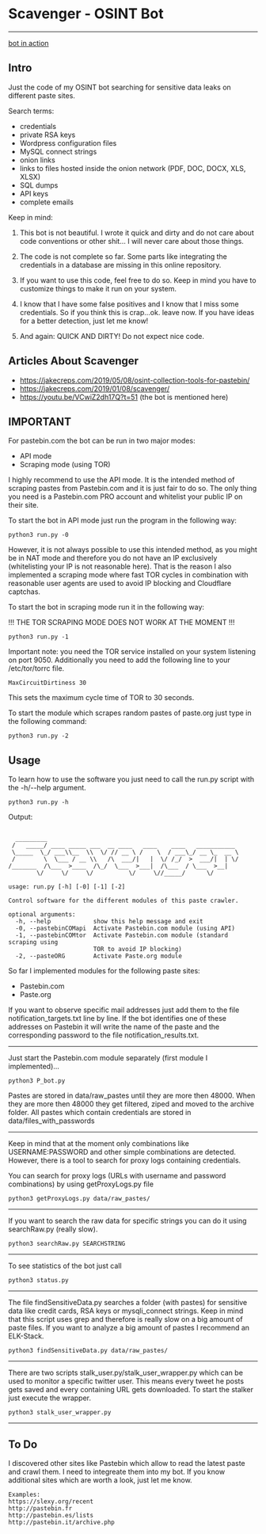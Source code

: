 # Scavenger - OSINT Bot

---

[bot in action](https://twitter.com/leak_scavenger)

## Intro
Just the code of my OSINT bot searching for sensitive data leaks on different paste sites.

Search terms:
- credentials
- private RSA keys
- Wordpress configuration files
- MySQL connect strings
- onion links
- links to files hosted inside the onion network (PDF, DOC, DOCX, XLS, XLSX)
- SQL dumps
- API keys
- complete emails

Keep in mind:
1. This bot is not beautiful. I wrote it quick and dirty and do not care about code conventions or other shit... I will never care about those things.
	
2. The code is not complete so far. Some parts like integrating the credentials in a database are missing in this online repository. 
	
3. If you want to use this code, feel free to do so. Keep in mind you have to customize things to make it run on your system.
	
4. I know that I have some false positives and I know that I miss some credentials. So if you think this is crap...ok. leave now. If you have ideas for a better detection, just let me know!
	
5. And again: QUICK AND DIRTY! Do not expect nice code.

## Articles About Scavenger
- https://jakecreps.com/2019/05/08/osint-collection-tools-for-pastebin/
- https://jakecreps.com/2019/01/08/scavenger/
- https://youtu.be/VCwiZ2dh17Q?t=51 (the bot is mentioned here)

## IMPORTANT

For pastebin.com the bot can be run in two major modes:
- API mode
- Scraping mode (using TOR)

I highly recommend to use the API mode. It is the intended method of scraping pastes from Pastebin.com and it is just fair to do so. The only thing you need is a Pastebin.com PRO account and whitelist your public IP on their site.

To start the bot in API mode just run the program in the following way:

```console
python3 run.py -0
```

However, it is not always possible to use this intended method, as you might be in NAT mode and therefore you do not have an IP exclusively (whitelisting your IP is not reasonable here). That is the reason I also implemented a scraping mode where fast TOR cycles in combination with reasonable user agents are used to avoid IP blocking and Cloudflare captchas.

To start the bot in scraping mode run it in the following way:

!!! THE TOR SCRAPING MODE DOES NOT WORK AT THE MOMENT !!!

 ```console
python3 run.py -1
```

Important note: you need the TOR service installed on your system listening on port 9050. Additionally you need to add the following line to your /etc/tor/torrc file.
 ```console
MaxCircuitDirtiness 30
```
This sets the maximum cycle time of TOR to 30 seconds.

To start the module which scrapes random pastes of paste.org just type in the following command:

 ```console
python3 run.py -2
```

## Usage

To learn how to use the software you just need to call the run.py script with the -h/--help argument.
```console
python3 run.py -h
```
Output:
```console

  _________
 /   _____/ ____ _____ ___  __ ____   ____    ____   ___________
 \_____  \_/ ___\\__  \\  \/ // __ \ /    \  / ___\_/ __ \_  __ \
 /        \  \___ / __ \\   /\  ___/|   |  \/ /_/  >  ___/|  | \/
/_______  /\___  >____  /\_/  \___  >___|  /\___  / \___  >__|
        \/     \/     \/          \/     \//_____/      \/

usage: run.py [-h] [-0] [-1] [-2]

Control software for the different modules of this paste crawler.

optional arguments:
  -h, --help            show this help message and exit
  -0, --pastebinCOMapi  Activate Pastebin.com module (using API)
  -1, --pastebinCOMtor  Activate Pastebin.com module (standard scraping using
                        TOR to avoid IP blocking)
  -2, --pasteORG        Activate Paste.org module
```

So far I implemented modules for the following paste sites:
* Pastebin.com
* Paste.org

If you want to observe specific mail addresses just add them to the file notification_targets.txt line by line.
If the bot identifies one of these addresses on Pastebin it will write the name of the paste and the corresponding password to the file notification_results.txt.

---

Just start the Pastebin.com module separately (first module I implemented)...
```console
python3 P_bot.py
```
Pastes are stored in data/raw_pastes until they are more then 48000.
When they are more then 48000 they get filtered, ziped and moved to the archive folder. 
All pastes which contain credentials are stored in data/files_with_passwords

---

Keep in mind that at the moment only combinations like USERNAME:PASSWORD and other simple combinations are detected.
However, there is a tool to search for proxy logs containing credentials. 

You can search for proxy logs (URLs with username and password combinations) by using getProxyLogs.py file
```console
python3 getProxyLogs.py data/raw_pastes/
```

---

If you want to search the raw data for specific strings you can do it using searchRaw.py (really slow). 
```console
python3 searchRaw.py SEARCHSTRING
```

---

To see statistics of the bot just call
```console
python3 status.py 
```

---

The file findSensitiveData.py searches a folder (with pastes) for sensitive data like credit cards, RSA keys or mysqli_connect strings. Keep in mind that this script uses grep and therefore is really slow on a big amount of paste files. 
If you want to analyze a big amount of pastes I recommend an ELK-Stack.
```console
python3 findSensitiveData.py data/raw_pastes/ 
```

---

There are two scripts stalk_user.py/stalk_user_wrapper.py which can be used to monitor a specific twitter user. This means every tweet he posts gets saved and every containing URL gets downloaded. To start the stalker just execute the wrapper.
```console
python3 stalk_user_wrapper.py
```

---

## To Do

I discovered other sites like Pastebin which allow to read the latest paste and crawl them. I need to integreate them into my bot. If you know additional sites which are worth a look, just let me know.
```console
Examples:
https://slexy.org/recent
http://pastebin.fr
http://pastebin.es/lists
http://pastebin.it/archive.php
```
